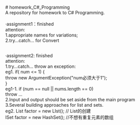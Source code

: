 <br/>
# homework_C#_Programming <br/>
A repository for homework to C# Programming.<br/> <br/>
·assignment1：finished<br/>
  attention:  <br/>
             1.appropriate names for variations;<br/>
             2.try...catch... for Convert<br/>
             <br/>
             
·assignment2: finished<br/>
  attention:  <br/>
             1.try...catch... throw an exception: <br/>
            eg1. if( num <= 1) {<br/>
                   throw new ArgumentException("num必须大于1");<br/>
                   }<br/>
            eg1-1. if (num == null || nums.length == 0)<br/>
                   throw ...<br/>
             2.Input and output should be set aside from the main program<br/>
             3.Several building approaches for list and sets.<br/>
            eg2. List<int> factor = new LIst<int>(); // List<int>的创建<br/>
                 ISet<int> factor = new HashSet(); //不想有重复元素的数组<br/>

            

            
            
                   
